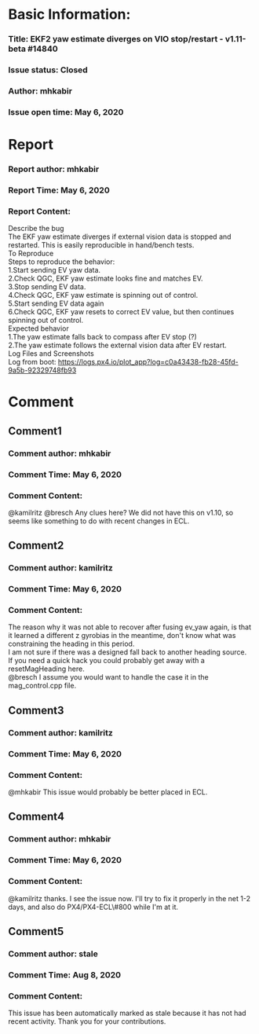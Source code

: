 # Basic Information:
### Title:  EKF2 yaw estimate diverges on VIO stop/restart - v1.11-beta #14840 
### Issue status: Closed
### Author: mhkabir
### Issue open time: May 6, 2020
# Report
### Report author: mhkabir
### Report Time: May 6, 2020
### Report Content:   
Describe the bug    
The EKF yaw estimate diverges if external vision data is stopped and restarted. This is easily reproducible in hand/bench tests.  
To Reproduce    
Steps to reproduce the behavior:  
1.Start sending EV yaw data.  
2.Check QGC, EKF yaw estimate looks fine and matches EV.  
3.Stop sending EV data.  
4.Check QGC, EKF yaw estimate is spinning out of control.  
5.Start sending EV data again  
6.Check QGC, EKF yaw resets to correct EV value, but then continues spinning out of control.  
Expected behavior  
1.The yaw estimate falls back to compass after EV stop (?)  
2.The yaw estimate follows the external vision data after EV restart.  
Log Files and Screenshots  
Log from boot: https://logs.px4.io/plot_app?log=c0a43438-fb28-45fd-9a5b-92329748fb93  

# Comment
## Comment1
### Comment author: mhkabir
### Comment Time: May 6, 2020
### Comment Content:   
@kamilritz @bresch Any clues here? We did not have this on v1.10, so seems like something to do with recent changes in ECL.  

## Comment2
### Comment author: kamilritz
### Comment Time: May 6, 2020
### Comment Content:   
The reason why it was not able to recover after fusing ev_yaw again, is that it learned a different z gyrobias in the meantime, don't know what was constraining the heading in this period.    
I am not sure if there was a designed fall back to another heading source.    
If you need a quick hack you could probably get away with a resetMagHeading here.    
@bresch I assume you would want to handle the case it in the mag_control.cpp file.  

## Comment3
### Comment author: kamilritz
### Comment Time: May 6, 2020
### Comment Content:   
@mhkabir This issue would probably be better placed in ECL.  

## Comment4
### Comment author: mhkabir
### Comment Time: May 6, 2020
### Comment Content:   
@kamilritz thanks. I see the issue now. I'll try to fix it properly in the net 1-2 days, and also do PX4/PX4-ECL\\\#800 while I'm at it.  

## Comment5
### Comment author: stale
### Comment Time: Aug 8, 2020
### Comment Content:   
This issue has been automatically marked as stale because it has not had recent activity. Thank you for your contributions.  
